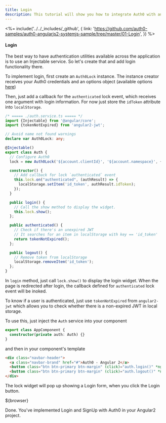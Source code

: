 ```yaml
---
title: Login
description: This tutorial will show you how to integrate Auth0 with angular2 to add authentication and authorization to your web app.
---
```


<%= include('../../_includes/_github', {
  link: 'https://github.com/auth0-samples/auth0-angularjs2-systemjs-sample/tree/master/01-Login',
}) %>


#### Login

The best way to have authentication utilities available across the application is to use an Injectable service. So let's create that and add login functionality there. 

To implement login, first create an `Auth0Lock` instance. 
The instance creator receives your Auth0 credentials and an options object (available options [here](https://github.com/auth0/lock/tree/v10.0.0-beta.4#new-auth0lockclientid-domain-options-callback))

Then, just add a callback for the `authenticated` lock event, which receives one argument with login information. For now just store the `idToken` attribute into `localStorage`.

```typescript
/* ===== ./auth.service.ts ===== */
import {Injectable} from '@angular/core';
import {tokenNotExpired} from 'angular2-jwt';

// Avoid name not found warnings
declare var Auth0Lock: any;

@Injectable()
export class Auth {
  // Configure Auth0
  lock = new Auth0Lock('${account.clientId}', '${account.namespace}', {});

  constructor() {
    // Add callback for lock `authenticated` event
    this.lock.on("authenticated", (authResult) => {
      localStorage.setItem('id_token', authResult.idToken);
    });
  }

  public login() {
    // Call the show method to display the widget.
    this.lock.show();
  };

  public authenticated() {
    // Check if there's an unexpired JWT
    // It searches for an item in localStorage with key == 'id_token'
    return tokenNotExpired();
  };

  public logout() {
    // Remove token from localStorage
    localStorage.removeItem('id_token');
  };
}
```

In `login` method, just call `lock.show()` to display the login widget.
When the page is redirected after login, the callback defined for `authenticated` lock event will be inoked.

To know if a user is authenticated, just use `tokenNotExpired` from `angular2-jwt` which allows you to check whether there is a non-expired JWT in local storage.

To use this, just inject the `Auth` service into your component

```typescript
export class AppComponent {
  constructor(private auth: Auth) {}
}
``` 

and then in your component's template

```html
<div class="navbar-header">
  <a class="navbar-brand" href="#">Auth0 - Angular 2</a>
  <button class="btn btn-primary btn-margin" (click)="auth.login()" *ngIf="!auth.authenticated()">Log In</button>
  <button class="btn btn-primary btn-margin" (click)="auth.logout()" *ngIf="auth.authenticated()">Log Out</button>
</div>

```
The lock widget will pop up showing a Login form, when you click the Login button.


${browser}



Done. You've implemented Login and SignUp with Auth0 in your Angular2 project.